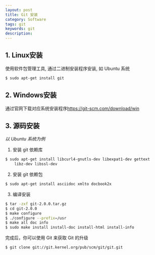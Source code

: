 ```yaml
---
layout: post
title: Git 安装
category: Software
tags: git
keywords: git
description:
---
```


## 1. Linux安装

使用软件包管理工具, 通过二进制安装程序安装, 如 Ubuntu 系统
```bash
$ sudo apt-get install git
```

## 2. Windows安装

通过官网下载对应系统安装程序<https://git-scm.com/download/win>

## 3. 源码安装

*以 Ubuntu 系统为例*

1. 安装 git 依赖库

```bash
$ sudo apt-get install libcurl4-gnutls-dev libexpat1-dev gettext
    libz-dev libssl-dev
```

2. 安装 git 依赖包
```bash
$ sudo apt-get install asciidoc xmlto docbook2x
```

3. 编译安装
```bash
$ tar -zxf git-2.0.0.tar.gz
$ cd git-2.0.0
$ make configure
$ ./configure --prefix=/usr
$ make all doc info
$ sudo make install install-doc install-html install-info
```

完成后，你可以使用 Git 来获取 Git 的升级
```bash
$ git clone git://git.kernel.org/pub/scm/git/git.git
```
